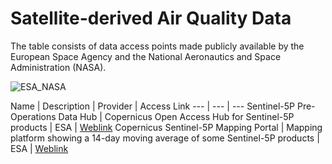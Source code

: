 # Satellite-derived Air Quality Data

The table consists of data access points made publicly available by the European Space Agency and the National Aeronautics and Space Administration (NASA).

![ESA_NASA](https://github.com/jevaughnhenry/satellite_derived_air_quality/assets/127128607/445264d1-4e4a-4065-92c3-0b40bd293626)

Name   |   Description   |   Provider   |   Access Link
--- | --- | ---
Sentinel-5P Pre-Operations Data Hub   | Copernicus Open Access Hub for Sentinel-5P products   | ESA   | [Weblink](https://s5phub.copernicus.eu/dhus/#/home)
Copernicus Sentinel-5P Mapping Portal   | Mapping platform showing a 14-day moving average of some Sentinel-5P products   | ESA   | [Weblink](https://maps.s5p-pal.com/no2/)
